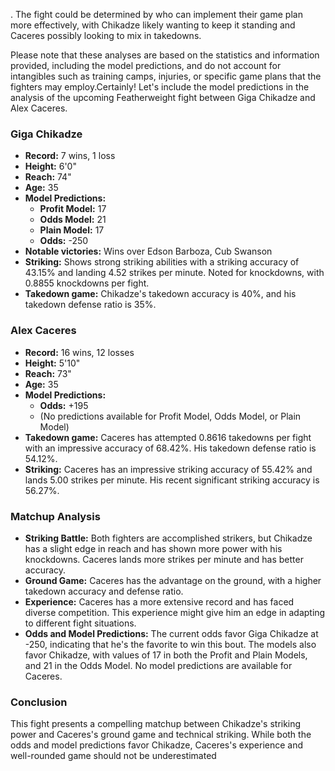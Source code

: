 . The fight could be determined by who can implement their game plan more effectively, with Chikadze likely wanting to keep it standing and Caceres possibly looking to mix in takedowns.

Please note that these analyses are based on the statistics and information provided, including the model predictions, and do not account for intangibles such as training camps, injuries, or specific game plans that the fighters may employ.Certainly! Let's include the model predictions in the analysis of the upcoming Featherweight fight between Giga Chikadze and Alex Caceres.

### Giga Chikadze

- **Record:** 7 wins, 1 loss
- **Height:** 6'0"
- **Reach:** 74"
- **Age:** 35
- **Model Predictions:**
  - **Profit Model:** 17
  - **Odds Model:** 21
  - **Plain Model:** 17
  - **Odds:** -250
- **Notable victories:** Wins over Edson Barboza, Cub Swanson
- **Striking:** Shows strong striking abilities with a striking accuracy of 43.15% and landing 4.52 strikes per minute. Noted for knockdowns, with 0.8855 knockdowns per fight.
- **Takedown game:** Chikadze's takedown accuracy is 40%, and his takedown defense ratio is 35%.

### Alex Caceres

- **Record:** 16 wins, 12 losses
- **Height:** 5'10"
- **Reach:** 73"
- **Age:** 35
- **Model Predictions:**
  - **Odds:** +195
  - (No predictions available for Profit Model, Odds Model, or Plain Model)
- **Takedown game:** Caceres has attempted 0.8616 takedowns per fight with an impressive accuracy of 68.42%. His takedown defense ratio is 54.12%.
- **Striking:** Caceres has an impressive striking accuracy of 55.42% and lands 5.00 strikes per minute. His recent significant striking accuracy is 56.27%.

### Matchup Analysis

- **Striking Battle:** Both fighters are accomplished strikers, but Chikadze has a slight edge in reach and has shown more power with his knockdowns. Caceres lands more strikes per minute and has better accuracy.
- **Ground Game:** Caceres has the advantage on the ground, with a higher takedown accuracy and defense ratio.
- **Experience:** Caceres has a more extensive record and has faced diverse competition. This experience might give him an edge in adapting to different fight situations.
- **Odds and Model Predictions:** The current odds favor Giga Chikadze at -250, indicating that he's the favorite to win this bout. The models also favor Chikadze, with values of 17 in both the Profit and Plain Models, and 21 in the Odds Model. No model predictions are available for Caceres.

### Conclusion

This fight presents a compelling matchup between Chikadze's striking power and Caceres's ground game and technical striking. While both the odds and model predictions favor Chikadze, Caceres's experience and well-rounded game should not be underestimated
